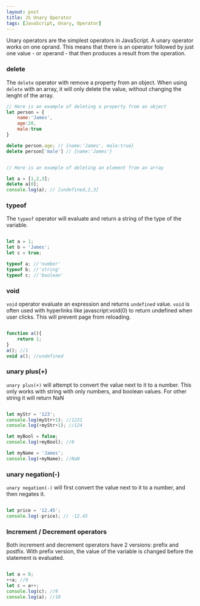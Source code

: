 ```yaml
---
layout: post
title: JS Unary Operator
tags: [JavaScript, Unary, Operator]
---
```

Unary operators are the simplest operators in JavaScript. A unary operator works on one oprand. This means that there is an operator followed by just one value - or operand - that then produces a result from the operation.

### delete

The `delete` operator with remove a property from an object. When using `delete` with an array, it will only delete the value, without changing the lenght of the array.

```js
// Here is an example of deleting a property from an object
let person = {
    name:'James',
    age:20,
    male:true
}

delete person.age; // {name:'James', male:true}
delete person['male'] // {name:'James'}


// Here is an example of deleting an element from an array

let a = [1,2,3];
delete a[0];
console.log(a); // [undefined,2,3]
```

### typeof

The `typeof` operator will evaluate and return a string of the type of the variable.

```js

let a = 1;
let b = 'James';
let c = true;

typeof a; //'number'
typeof b; //'string'
typeof c; //'boolean'

```

### void

`void` operator evaluate an expression and returns `undefined` value. `void` is often used with hyperlinks like javascript:void(0) to return undefined when user clicks. This will prevent page from reloading.

```js

function a(){
    return 1;
}
a(); //1
void a(); //undefined

```

### unary plus(+)

`unary plus(+)` will attempt to convert the value next to it to a number. This only works with string with only numbers, and boolean values. For other string it will return NaN

```js

let myStr = '123';
console.log(myStr+1); //1231
console.log(+myStr+1); //124

let myBool = false;
console.log(+myBool); //0

let myName = 'James';
console.log(+myName); //NaN
```

### unary negation(-)

`unary negation(-)` will first convert the value next to it to a number, and then negates it.

```js

let price = '12.45';
console.log(-price); // -12.45

```

### Increment / Decrement operators

Both increment and decrement operators have 2 versions: prefix and postfix. With prefix version, the value of the variable is changed before the statement is evaluated.

```js

let a = 8;
++a; //9
let c = a++;
console.log(c); //9
console.log(a); //10

```
